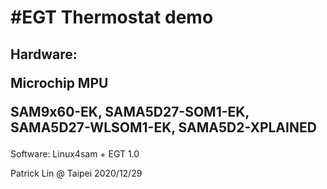 #EGT Thermostat demo
====
Hardware:<p>
Microchip MPU<p>
SAM9x60-EK, SAMA5D27-SOM1-EK, SAMA5D27-WLSOM1-EK, SAMA5D2-XPLAINED
-------
Software:
Linux4sam + EGT 1.0

Patrick Lin @ Taipei
2020/12/29
